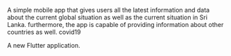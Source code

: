 A simple mobile app that gives users all the latest information and data about the current global situation as well as the current situation in Sri Lanka. furthermore, the app is capable of providing information about other countries as well. covid19

A new Flutter application.


